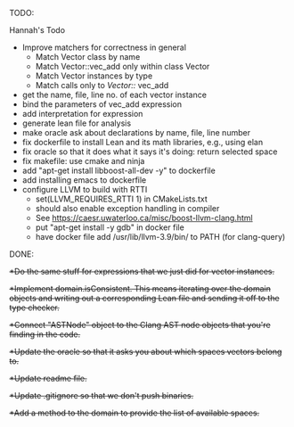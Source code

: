 TODO:


Hannah's Todo

* Improve matchers for correctness in general
    - Match Vector class by name
    - Match Vector::vec_add only within class Vector
    - Match Vector instances by type
    - Match calls only to *Vector::* vec_add
 * get the name, file, line no. of each vector instance
* bind the parameters of vec_add expression
* add interpretation for expression
* generate lean file for analysis
* make oracle ask about declarations by name, file, line number
* fix dockerfile to install Lean and its math libraries, e.g., using elan
* fix oracle so that it does what it says it's doing: return selected space
* fix makefile: use cmake and ninja
* add "apt-get install libboost-all-dev -y" to dockerfile
* add installing emacs to dockerfile
* configure LLVM to build with RTTI
  - set(LLVM_REQUIRES_RTTI 1) in CMakeLists.txt
  - should also enable exception handling in compiler
  - See https://caesr.uwaterloo.ca/misc/boost-llvm-clang.html
  - put "apt-get install -y gdb" in docker file
  - have docker file add /usr/lib/llvm-3.9/bin/ to PATH (for clang-query)

DONE:

~~*Do the same stuff for expressions that we just did for vector instances.~~

~~*Implement domain.isConsistent. This means iterating over the domain objects and writing out a corresponding Lean file and sending it off to the type checker.~~

~~*Connect "ASTNode" object to the Clang AST node objects that you're
finding in the code.~~

~~*Update the oracle so that it asks you about which spaces vectors belong to.~~

~~*Update readme file.~~

~~*Update .gitignore so that we don't push binaries.~~

~~*Add a method to the domain to provide the list of available spaces.~~

